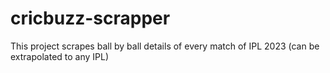 # cricbuzz-scrapper
This project scrapes ball by ball details of every match of IPL 2023 (can be extrapolated to any IPL)

